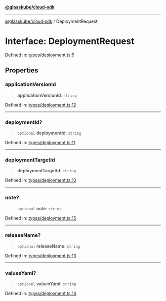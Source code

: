 [**@glasskube/cloud-sdk**](../README.md)

***

[@glasskube/cloud-sdk](../README.md) / DeploymentRequest

# Interface: DeploymentRequest

Defined in: [types/deployment.ts:9](https://github.com/glasskube/distr/blob/80de58e6e72221ca696881996e5ae90ce94cd9cf/sdk/js/src/types/deployment.ts#L9)

## Properties

### applicationVersionId

> **applicationVersionId**: `string`

Defined in: [types/deployment.ts:12](https://github.com/glasskube/distr/blob/80de58e6e72221ca696881996e5ae90ce94cd9cf/sdk/js/src/types/deployment.ts#L12)

***

### deploymentId?

> `optional` **deploymentId**: `string`

Defined in: [types/deployment.ts:11](https://github.com/glasskube/distr/blob/80de58e6e72221ca696881996e5ae90ce94cd9cf/sdk/js/src/types/deployment.ts#L11)

***

### deploymentTargetId

> **deploymentTargetId**: `string`

Defined in: [types/deployment.ts:10](https://github.com/glasskube/distr/blob/80de58e6e72221ca696881996e5ae90ce94cd9cf/sdk/js/src/types/deployment.ts#L10)

***

### note?

> `optional` **note**: `string`

Defined in: [types/deployment.ts:15](https://github.com/glasskube/distr/blob/80de58e6e72221ca696881996e5ae90ce94cd9cf/sdk/js/src/types/deployment.ts#L15)

***

### releaseName?

> `optional` **releaseName**: `string`

Defined in: [types/deployment.ts:13](https://github.com/glasskube/distr/blob/80de58e6e72221ca696881996e5ae90ce94cd9cf/sdk/js/src/types/deployment.ts#L13)

***

### valuesYaml?

> `optional` **valuesYaml**: `string`

Defined in: [types/deployment.ts:14](https://github.com/glasskube/distr/blob/80de58e6e72221ca696881996e5ae90ce94cd9cf/sdk/js/src/types/deployment.ts#L14)
